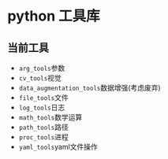 # python 工具库



## 当前工具

- `arg_tools`参数
- `cv_tools`视觉
- `data_augmentation_tools`数据增强(考虑废弃)
- `file_tools`文件
- `log_tools`日志
- `math_tools`数学运算
- `path_tools`路径
- `proc_tools`进程
- `yaml_tools`yaml文件操作